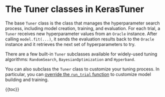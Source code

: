 # The Tuner classes in KerasTuner

The base `Tuner` class is the class that manages the hyperparameter search process,
including model creation, training, and evaluation.  For each trial, a `Tuner` receives new
hyperparameter values from an `Oracle` instance.  After calling `model.fit(...)`, it
sends the evaluation results back to the `Oracle` instance and it retrieves the next set
of hyperparameters to try.

There are a few built-in `Tuner` subclasses available for widely-used tuning
algorithms: `RandomSearch`, `BayesianOptimization` and `Hyperband`.

You can also subclass the `Tuner` class to customize your tuning process.
In particular, you can [override the `run_trial` function](/guides/keras-tuner/custom_tuner/#overriding-runtrial)
to customize model building and training.

{{toc}}
